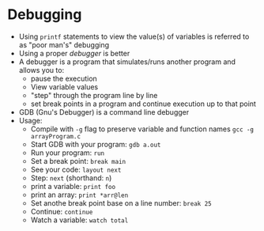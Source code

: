 
# Debugging

* Using `printf` statements to view the value(s) of variables is referred to as "poor man's" debugging
* Using a proper *debugger* is better
* A debugger is a program that simulates/runs another program and allows you to:
    * pause the execution
    * View variable values
    * "step" through the program line by line
    * set break points in a program and continue execution up to that point
* GDB (Gnu's Debugger) is a command line debugger
* Usage:
    * Compile with `-g` flag to preserve variable and function names
    `gcc -g arrayProgram.c`
    * Start GDB with your program:
    `gdb a.out`
    * Run your program:
    `run`
    * Set a break point:
    `break main`
    * See your code:
    `layout next`
    * Step:
    `next` (shorthand: `n`)
    * print a variable:
    `print foo`
    * print an array:
    `print *arr@len`
    * Set anothe break point base on a line number:
    `break 25`
    * Continue:
    `continue`
    * Watch a variable:
    `watch total`




```text



















```
